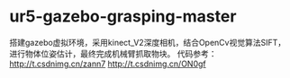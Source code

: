 # ur5-gazebo-grasping-master
搭建gazebo虚拟环境，采用kinect_V2深度相机，结合OpenCv视觉算法SIFT，进行物体位姿估计，最终完成机械臂抓取物块。  代码参考：  http://t.csdnimg.cn/zann7  http://t.csdnimg.cn/ON0gf

